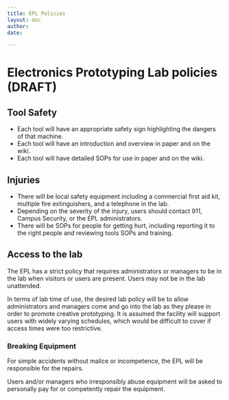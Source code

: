 ```yaml
---
title: EPL Policies
layout: doc
author: 
date: 

---
```


# Electronics Prototyping Lab policies (DRAFT)

## Tool Safety

 - Each tool will have an appropriate safety sign highlighting the dangers of that machine.
 - Each tool will have an introduction and overview in paper and on the wiki.
 - Each tool will have detailed SOPs for use in paper and on the wiki.

## Injuries

 - There will be local safety equipment including a commercial first aid kit, multiple fire extinguishers, and a telephone in the lab. 
 - Depending on the severity of the injury, users should contact 911, Campus Security, or the EPL administrators.
 - There will be SOPs for people for getting hurt, including reporting it to the right people and reviewing tools SOPs and training.

## Access to the lab

The EPL has a strict policy that requires administrators or managers to be in the lab when visitors or users are present. Users may not be in the lab unattended.

In terms of lab time of use, the desired lab policy will be to allow administrators and managers come and go into the lab as they please in order to promote creative prototyping. It is assumed the facility will support users with widely varying schedules, which would be difficult to cover if access times were too restrictive.

### Breaking Equipment

For simple accidents without malice or incompetence, the EPL will be responsible for the repairs. 

Users and/or managers who irresponsibly abuse equipment will be asked to personally pay for or competently repair the equipment.
